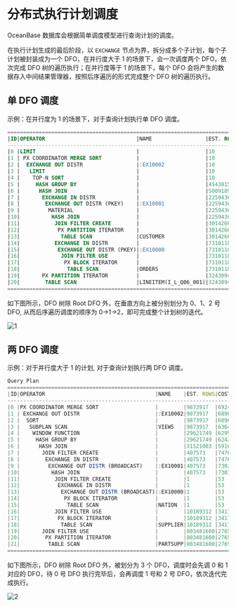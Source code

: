 分布式执行计划调度 
==============================

OceanBase 数据库会根据简单调度模型进行查询计划的调度。

在执行计划生成的最后阶段，以 `EXCHANGE` 节点为界，拆分成多个子计划，每个子计划被封装成为一个 DFO，在并行度大于 1 的场景下，会一次调度两个 DFO，依次完成 DFO 树的遍历执行；在并行度等于 1 的场景下，每个 DFO 会将产生的数据存入中间结果管理器，按照后序遍历的形式完成整个 DFO 树的遍历执行。

单 DFO 调度 
-----------------------------

示例：在并行度为 1 的场景下，对于查询计划执行单 DFO 调度。

```sql
======================================================================================
|ID|OPERATOR                             |NAME                 |EST. ROWS |COST      |
--------------------------------------------------------------------------------------
|0 |LIMIT                                |                     |10        |6956829987|
|1 | PX COORDINATOR MERGE SORT           |                     |10        |6956829985|
|2 |  EXCHANGE OUT DISTR                 |:EX10002             |10        |6956829976|
|3 |   LIMIT                             |                     |10        |6956829976|
|4 |    TOP-N SORT                       |                     |10        |6956829975|
|5 |     HASH GROUP BY                   |                     |454381562 |5815592885|
|6 |      HASH JOIN                      |                     |500918979 |5299414557|
|7 |       EXCHANGE IN DISTR             |                     |225943610 |2081426759|
|8 |        EXCHANGE OUT DISTR (PKEY)    |:EX10001             |225943610 |1958446695|
|9 |         MATERIAL                    |                     |225943610 |1958446695|
|10|          HASH JOIN                  |                     |225943610 |1480989849|
|11|           JOIN FILTER CREATE        |                     |30142669  |122441311 |
|12|            PX PARTITION ITERATOR    |                     |30142669  |122441311 |
|13|             TABLE SCAN              |CUSTOMER             |30142669  |122441311 |
|14|           EXCHANGE IN DISTR         |                     |731011898 |900388059 |
|15|            EXCHANGE OUT DISTR (PKEY)|:EX10000             |731011898 |614947815 |
|16|             JOIN FILTER USE         |                     |731011898 |614947815 |
|17|              PX BLOCK ITERATOR      |                     |731011898 |614947815 |
|18|               TABLE SCAN            |ORDERS               |731011898 |614947815 |
|19|       PX PARTITION ITERATOR         |                     |3243094528|1040696710|
|20|        TABLE SCAN                   |LINEITEM(I_L_Q06_001)|3243094528|1040696710|
======================================================================================
```



如下图所示，DFO 树除 Root DFO 外，在垂直方向上被分别划分为 0、1、2 号 DFO, 从而后序遍历调度的顺序为 0-\>1-\>2，即可完成整个计划树的迭代。

![1](https://static-aliyun-doc.oss-accelerate.aliyuncs.com/assets/img/zh-CN/4765994061/p179917.jpg)

两 DFO 调度 
-----------------------------

示例：对于并行度大于 1 的计划, 对于查询计划执行两 DFO 调度。

```javascript
Query Plan
=============================================================================
|ID|OPERATOR                                   |NAME    |EST. ROWS|COST     |
-----------------------------------------------------------------------------
|0 |PX COORDINATOR MERGE SORT                  |        |9873917  |692436562|
|1 | EXCHANGE OUT DISTR                        |:EX10002|9873917  |689632565|
|2 |  SORT                                     |        |9873917  |689632565|
|3 |   SUBPLAN SCAN                            |VIEW5   |9873917  |636493382|
|4 |    WINDOW FUNCTION                        |        |29621749 |629924873|
|5 |     HASH GROUP BY                         |        |29621749 |624266752|
|6 |      HASH JOIN                            |        |31521003 |591048941|
|7 |       JOIN FILTER CREATE                  |        |407573   |7476793  |
|8 |        EXCHANGE IN DISTR                  |        |407573   |7476793  |
|9 |         EXCHANGE OUT DISTR (BROADCAST)    |:EX10001|407573   |7303180  |
|10|          HASH JOIN                        |        |407573   |7303180  |
|11|           JOIN FILTER CREATE              |        |1        |53       |
|12|            EXCHANGE IN DISTR              |        |1        |53       |
|13|             EXCHANGE OUT DISTR (BROADCAST)|:EX10000|1        |53       |
|14|              PX BLOCK ITERATOR            |        |1        |53       |
|15|               TABLE SCAN                  |NATION  |1        |53       |
|16|           JOIN FILTER USE                 |        |10189312 |3417602  |
|17|            PX BLOCK ITERATOR              |        |10189312 |3417602  |
|18|             TABLE SCAN                    |SUPPLIER|10189312 |3417602  |
|19|       JOIN FILTER USE                     |        |803481600|276540086|
|20|        PX PARTITION ITERATOR              |        |803481600|276540086|
|21|         TABLE SCAN                        |PARTSUPP|803481600|276540086|
=============================================================================
```



如下图所示，DFO 树除 Root DFO 外，被划分为 3 个 DFO，调度时会先调 0 和 1 对应的 DFO，待 0 号 DFO 执行完毕后，会再调度 1 号和 2 号 DFO，依次迭代完成执行。

![2](https://static-aliyun-doc.oss-accelerate.aliyuncs.com/assets/img/zh-CN/4765994061/p179918.jpg)

